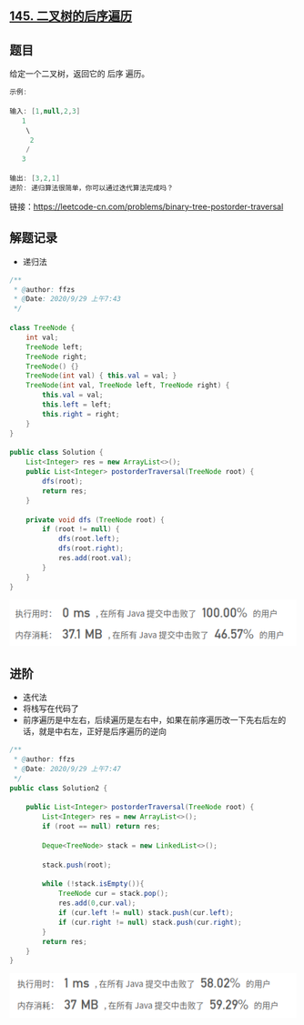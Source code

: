 ## [145. 二叉树的后序遍历](https://leetcode-cn.com/problems/binary-tree-postorder-traversal/)

## 题目

给定一个二叉树，返回它的 后序 遍历。

```java
示例:

输入: [1,null,2,3]  
   1
    \
     2
    /
   3 

输出: [3,2,1]
进阶: 递归算法很简单，你可以通过迭代算法完成吗？
```


链接：https://leetcode-cn.com/problems/binary-tree-postorder-traversal

## 解题记录

+ 递归法

```java
/**
 * @author: ffzs
 * @Date: 2020/9/29 上午7:43
 */

class TreeNode {
    int val;
    TreeNode left;
    TreeNode right;
    TreeNode() {}
    TreeNode(int val) { this.val = val; }
    TreeNode(int val, TreeNode left, TreeNode right) {
        this.val = val;
        this.left = left;
        this.right = right;
    }
}

public class Solution {
    List<Integer> res = new ArrayList<>();
    public List<Integer> postorderTraversal(TreeNode root) {
        dfs(root);
        return res;
    }

    private void dfs (TreeNode root) {
        if (root != null) {
            dfs(root.left);
            dfs(root.right);
            res.add(root.val);
        }
    }
}
```

![image-20200929074719599](README.assets/image-20200929074719599.png)

## 进阶

+ 迭代法
+ 将栈写在代码了
+ 前序遍历是中左右，后续遍历是左右中，如果在前序遍历改一下先右后左的话，就是中右左，正好是后序遍历的逆向



```java
/**
 * @author: ffzs
 * @Date: 2020/9/29 上午7:47
 */
public class Solution2 {

    public List<Integer> postorderTraversal(TreeNode root) {
        List<Integer> res = new ArrayList<>();
        if (root == null) return res;

        Deque<TreeNode> stack = new LinkedList<>();

        stack.push(root);

        while (!stack.isEmpty()){
            TreeNode cur = stack.pop();
            res.add(0,cur.val);
            if (cur.left != null) stack.push(cur.left);
            if (cur.right != null) stack.push(cur.right);
        }
        return res;
    }
}
```

![image-20200929080715025](README.assets/image-20200929080715025.png)